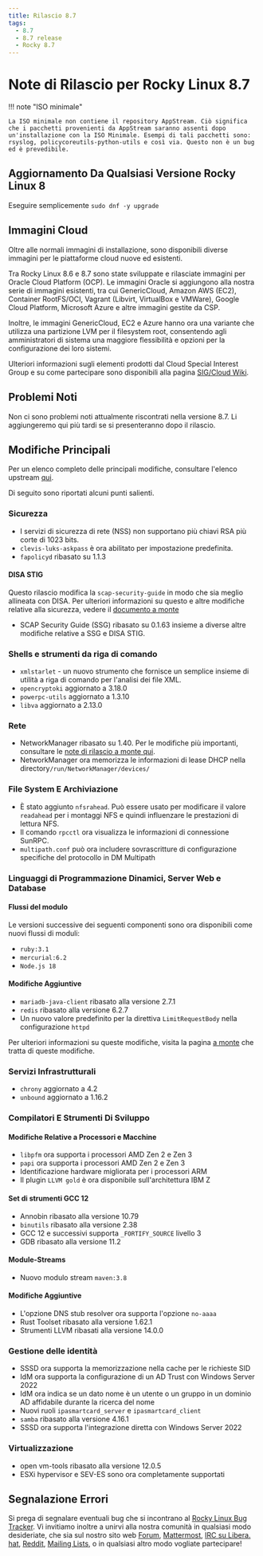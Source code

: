 ```yaml
---
title: Rilascio 8.7
tags:
  - 8.7
  - 8.7 release
  - Rocky 8.7
---
```


# Note di Rilascio per Rocky Linux 8.7

!!! note "ISO minimale"

    La ISO minimale non contiene il repository AppStream. Ciò significa che i pacchetti provenienti da AppStream saranno assenti dopo un'installazione con la ISO Minimale. Esempi di tali pacchetti sono: rsyslog, policycoreutils-python-utils e così via. Questo non è un bug ed è prevedibile.

## Aggiornamento Da Qualsiasi Versione Rocky Linux 8

Eseguire semplicemente `sudo dnf -y upgrade`

## Immagini Cloud

Oltre alle normali immagini di installazione, sono disponibili diverse immagini per le piattaforme cloud nuove ed esistenti.

Tra Rocky Linux 8.6 e 8.7 sono state sviluppate e rilasciate immagini per Oracle Cloud Platform (OCP). Le immagini Oracle si aggiungono alla nostra serie di immagini esistenti, tra cui GenericCloud, Amazon AWS (EC2), Container RootFS/OCI, Vagrant (Libvirt, VirtualBox e VMWare), Google Cloud Platform, Microsoft Azure e altre immagini gestite da CSP.

Inoltre, le immagini GenericCloud, EC2 e Azure hanno ora una variante che utilizza una partizione LVM per il filesystem root, consentendo agli amministratori di sistema una maggiore flessibilità e opzioni per la configurazione dei loro sistemi.

Ulteriori informazioni sugli elementi prodotti dal Cloud Special Interest Group e su come partecipare sono disponibili alla pagina [SIG/Cloud Wiki](https://sig-cloud.rocky.page/).

## Problemi Noti

Non ci sono problemi noti attualmente riscontrati nella versione 8.7. Li aggiungeremo qui più tardi se si presenteranno dopo il rilascio.

## Modifiche Principali

Per un elenco completo delle principali modifiche, consultare l'elenco upstream [qui](https://access.redhat.com/documentation/en-us/red_hat_enterprise_linux/8/html/8.7_release_notes/overview#overview-major-changes).

Di seguito sono riportati alcuni punti salienti.

### Sicurezza

* I servizi di sicurezza di rete (NSS) non supportano più chiavi RSA più corte di 1023 bits.
* `clevis-luks-askpass` è ora abilitato per impostazione predefinita.
* `fapolicyd` ribasato su 1.1.3

#### DISA STIG

Questo rilascio modifica la `scap-security-guide` in modo che sia meglio allineata con DISA. Per ulteriori informazioni su questo e altre modifiche relative alla sicurezza, vedere il [documento a monte](https://access.redhat.com/documentation/en-us/red_hat_enterprise_linux/8/html/8.7_release_notes/new-features#enhancement_security)

* SCAP Security Guide (SSG) ribasato su 0.1.63 insieme a diverse altre modifiche relative a SSG e DISA STIG.

### Shells e strumenti da riga di comando

* `xmlstarlet` - un nuovo strumento che fornisce un semplice insieme di utilità a riga di comando per l'analisi dei file XML.
* `opencryptoki` aggiornato a 3.18.0
* `powerpc-utils` aggiornato a 1.3.10
* `libva` aggiornato a 2.13.0

### Rete

* NetworkManager ribasato su 1.40. Per le modifiche più importanti, consultare le [note di rilascio a monte qui](https://github.com/NetworkManager/NetworkManager/blob/nm-1-40/NEWS).
* NetworkManager ora memorizza le informazioni di lease DHCP nella directory`/run/NetworkManager/devices/`

### File System E Archiviazione

* È stato aggiunto `nfsrahead`. Può essere usato per modificare il valore `readahead` per i montaggi NFS e quindi influenzare le prestazioni di lettura NFS.
* Il comando `rpcctl` ora visualizza le informazioni di connessione SunRPC.
* `multipath.conf` può ora includere sovrascritture di configurazione specifiche del protocollo in DM Multipath

### Linguaggi di Programmazione Dinamici, Server Web e Database

#### Flussi del modulo

Le versioni successive dei seguenti componenti sono ora disponibili come nuovi flussi di moduli:

* `ruby:3.1`
* `mercurial:6.2`
* `Node.js 18`

#### Modifiche Aggiuntive

* `mariadb-java-client` ribasato alla versione 2.7.1
* `redis` ribasato alla versione 6.2.7
* Un nuovo valore predefinito per la direttiva `LimitRequestBody` nella configurazione `httpd`

Per ulteriori informazioni su queste modifiche, visita la pagina [a monte](https://access.redhat.com/documentation/en-us/red_hat_enterprise_linux/8/html/8.7_release_notes/new-features#enhancement_dynamic-programming-languages-web-and-database-servers) che tratta di queste modifiche.

### Servizi Infrastrutturali

* `chrony` aggiornato a 4.2
* `unbound` aggiornato a 1.16.2

### Compilatori E Strumenti Di Sviluppo

#### Modifiche Relative a Processori e Macchine

* `libpfm` ora supporta i processori AMD Zen 2 e Zen 3
* `papi` ora supporta i processori AMD Zen 2 e Zen 3
* Identificazione hardware migliorata per i processori ARM
* Il plugin `LLVM gold` è ora disponibile sull'architettura IBM Z

#### Set di strumenti GCC 12

* Annobin ribasato alla versione 10.79
* `binutils` ribasato alla versione 2.38
* GCC 12 e successivi supporta `_FORTIFY_SOURCE` livello 3
* GDB ribasato alla versione 11.2

#### Module-Streams

* Nuovo modulo stream `maven:3.8`

#### Modifiche Aggiuntive

* L'opzione DNS stub resolver ora supporta l'opzione `no-aaaa`
* Rust Toolset ribasato alla versione 1.62.1
* Strumenti LLVM ribasati alla versione 14.0.0

### Gestione delle identità

* SSSD ora supporta la memorizzazione nella cache per le richieste SID
* IdM ora supporta la configurazione di un AD Trust con Windows Server 2022
* IdM ora indica se un dato nome è un utente o un gruppo in un dominio AD affidabile durante la ricerca del nome
* Nuovi ruoli `ipasmartcard_server` e `ipasmartcard_client`
* `samba` ribasato alla versione 4.16.1
* SSSD ora supporta l'integrazione diretta con Windows Server 2022

### Virtualizzazione

* open vm-tools ribasato alla versione 12.0.5
* ESXi hypervisor e SEV-ES sono ora completamente supportati

## Segnalazione Errori

Si prega di segnalare eventuali bug che si incontrano al [Rocky Linux Bug Tracker](https://bugs.rockylinux.org/). Vi invitiamo inoltre a unirvi alla nostra comunità in qualsiasi modo desideriate, che sia sul nostro sito web [Forum](https://forums.rockylinux.org), [Mattermost](https://chat.rockylinux.org), [IRC su Libera. hat](irc://irc.liberachat/rockylinux), [Reddit](https://reddit.com/r/rockylinux), [Mailing Lists](https://lists.resf.org), o in qualsiasi altro modo vogliate partecipare!
